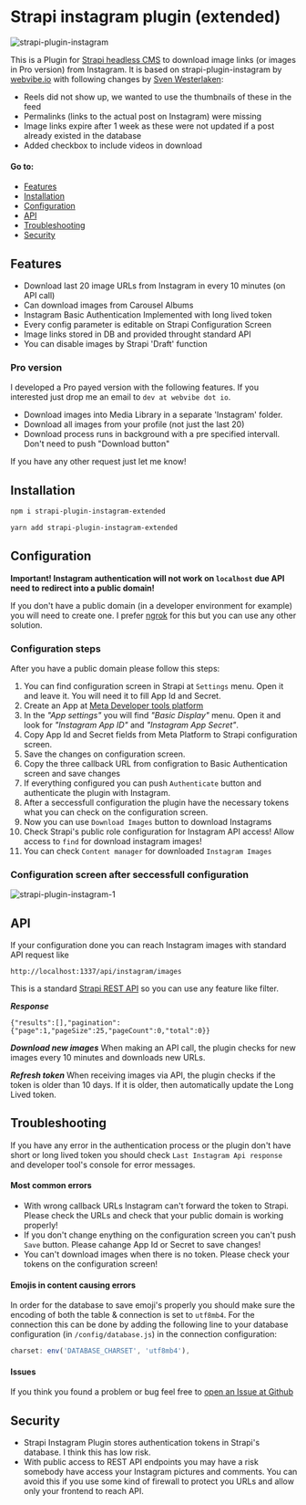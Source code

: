 # Strapi instagram plugin (extended)
![strapi-plugin-instagram](https://user-images.githubusercontent.com/531009/208746882-a3e581d9-0970-41ec-93de-bf482261b7ae.png)

This is a Plugin for [Strapi headless CMS](https://strapi.io/) to download image links (or images in Pro version) from Instagram. It is based on strapi-plugin-instagram by [webvibe.io](https://github.com/webvibe-io/strapi-plugin-instagram) with following changes by [Sven Westerlaken](https://github.com/SvenWesterlaken):
- Reels did not show up, we wanted to use the thumbnails of these in the feed
- Permalinks (links to the actual post on Instagram) were missing
- Image links expire after 1 week as these were not updated if a post already existed in the database
- Added checkbox to include videos in download

#### Go to:

- [Features](#features)
- [Installation](#installation)
- [Configuration](#configuration)
- [API](#api)
- [Troubleshooting](#troubleshooting)
- [Security](#security)

## Features
- Download last 20 image URLs from Instagram in every 10 minutes (on API call)
- Can download images from Carousel Albums
- Instagram Basic Authentication Implemented with long lived token
- Every config parameter is editable on Strapi Configuration Screen
- Image links stored in DB and provided throught standard API
- You can disable images by Strapi 'Draft' function

### Pro version
I developed a Pro payed version with the following features. If you interested just drop me an email to `dev at webvibe dot io`.
- Download images into Media Library in a separate 'Instagram' folder.
- Download all images from your profile (not just the last 20)
- Download process runs in background with a pre specified intervall. Don't need to push "Download button"

If you have any other request just let me know!

## Installation
```bash
npm i strapi-plugin-instagram-extended
```

```bash
yarn add strapi-plugin-instagram-extended
```

## Configuration
__Important! Instagram authentication will not work on `localhost` due API need to redirect into a public domain!__

If you don't have a public domain (in a developer environment for example) you will need to create one. I prefer [ngrok](https://ngrok.com/) for this but you can use any other solution.


### Configuration steps
After you have a public domain please follow this steps:
1. You can find configuration screen in Strapi at `Settings` menu. Open it and leave it. You will need it to fill App Id and Secret.
2. Create an App at [Meta Developer tools platform](https://developers.facebook.com/apps/)
3. In the _"App settings"_ you will find _"Basic Display"_ menu. Open it and look for _"Instagram App ID"_ and _"Instagram App Secret"_.
4. Copy App Id and Secret fields from Meta Platform to Strapi configuration screen.
5. Save the changes on configuration screen.
6. Copy the three callback URL from configration to Basic Authentication screen and save changes
7. If everything configured you can push `Authenticate` button and authenticate the plugin with Instagram.
8. After a seccessfull configuration the plugin have the necessary tokens what you can check on the configuration screen.
9. Now you can use `Download Images` button to download Instagrams
10. Check Strapi's public role configuration for Instagram API access! Allow access to `find` for download instagram images!
11. You can check `Content manager` for downloaded `Instagram Images`

### Configuration screen after seccessfull configuration
![strapi-plugin-instagram-1](https://user-images.githubusercontent.com/531009/207862543-eceb8355-e6be-46b2-bef5-79021eba9233.png)

## API
If your configuration done you can reach Instagram images with standard API request like
```
http://localhost:1337/api/instagram/images
```
This is a standard [Strapi REST API](https://docs.strapi.io/developer-docs/latest/developer-resources/database-apis-reference/rest-api.html#endpoints) so you can use any feature like filter.

___Response___
```
{"results":[],"pagination":{"page":1,"pageSize":25,"pageCount":0,"total":0}}
```

___Download new images___
When making an API call, the plugin checks for new images every 10 minutes and downloads new URLs.

___Refresh token___
When receiving images via API, the plugin checks if the token is older than 10 days. If it is older, then automatically update the Long Lived token.

## Troubleshooting
If you have any error in the authentication process or the plugin don't have short or long lived token you should check `Last Instagram Api response` and developer tool's console for error messages.

#### Most common errors
- With wrong callback URLs Instagram can't forward the token to Strapi. Please check the URLs and check that your public domain is working properly!
- If you don't change enything on the configuration screen you can't push `Save` button. Please cahange App Id or Secret to save changes!
- You can't download images when there is no token. Please check your tokens on the configuration screen!

#### Emojis in content causing errors
In order for the database to save emoji's properly you should make sure the encoding of both the table & connection is set to `utf8mb4`. For the connection this can be done by adding the following line to your database configuration (in `/config/database.js`) in the connection configuration:

```js
charset: env('DATABASE_CHARSET', 'utf8mb4'),
```

#### Issues
If you think you found a problem or bug feel free to [open an Issue at Github](https://github.com/webvibe-io/strapi-plugin-instagram/issues)


## Security
- Strapi Instagram Plugin stores authentication tokens in Strapi's database. I think this has low risk.
- With public access to REST API endpoints you may have a risk somebody have access your Instagram pictures and comments. You can avoid this if you use some kind of firewall to protect you URLs and allow only your frontend to reach API.
